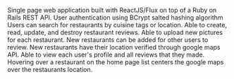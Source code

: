 Single page web application built with ReactJS/Flux on top of a Ruby on Rails REST API.
User authentication using BCrypt salted hashing algorithm
Users can search for restaurants by cuisine tags or location.
Able to create, read, update, and destroy restaurant reviews.
Able to upload new pictures for each restaurant.
New restaurants can be added for other users to review.
New restaurants have their location verified through google maps API.
Able to view each user's profile and all reviews that they made.
Hovering over a restaurant on the home page list centers the google maps over the restaurants location.
